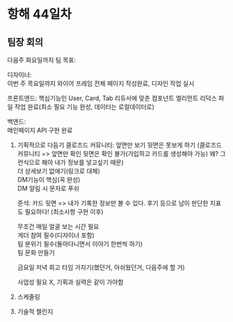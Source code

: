 # 항해 44일차

## 팀장 회의

다음주 화요일까지 팀 목표:

디자이너:  
이번 주 목요일까지 와이어 프레임 전체 페이지 작성완료, 디자인 작업 실시

프론트엔드:
핵심기능인 User, Card, Tab 리듀서에 맞춘 컴포넌트 엘리먼트 리덕스 파일 작업 완료(최소 필요 기능 완성, 데이터는 로컬데이터로)

백엔드:  
메인페이지 API 구현 완료

1. 기획적으로 다듬기
   클로즈드 커뮤니티: 앞면만 보기 뒷면은 못보게 하기 (클로즈드 커뮤니티 => 앞면만 확인 뒷면은 확인 불가(가입하고 카드를 생성해야 가능) 왜? 그런식으로 해야 내가 정보를 넣고싶기 때문)  
   더 상세보기 없애기(링크로 대체)  
   DM기능이 핵심(꼭 완성)  
   DM 알림 시 문자로 푸쉬

   준석: 카드 뒷면 => 내가 기록한 정보만 볼 수 있다. 후기 등으로 남이 판단한 지표도 필요하다! (최소사항 구현 이후)

   무조건 매일 얼굴 보는 시간 필요  
   게더 참여 필수(디자이너 포함)  
   팀 분위기 필수(돌아다니면서 이야기 한번씩 하기)  
   팀 문화 만들기

   금요일 저녁 회고 타임 가지기(했던거, 아쉬웠던거, 다음주에 할 거)

   사업성 필요 X, 기획과 실력은 같이 가야함

2. 스케줄링
3. 기술적 챌린지
